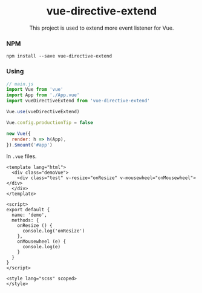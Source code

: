 <div align="center">
  <h1>vue-directive-extend</h1>
  This project is used to extend more event listener for Vue.
</div>

### NPM
```NPM
npm install --save vue-directive-extend
```

### Using
```javascript
// main.js
import Vue from 'vue'
import App from './App.vue'
import vueDirectiveExtend from 'vue-directive-extend'

Vue.use(vueDirectiveExtend)

Vue.config.productionTip = false

new Vue({
  render: h => h(App),
}).$mount('#app')
```

In `.vue` files.
```vue
<template lang="html">
  <div class="demoVue">
    <div class="test" v-resize="onResize" v-mousewheel="onMousewheel"></div>
  </div>
</template>

<script>
export default {
  name: 'demo',
  methods: {
    onResize () {
      console.log('onResize')
    },
    onMousewheel (e) {
      console.log(e)
    }
  }
}
</script>

<style lang="scss" scoped>
</style>

```
